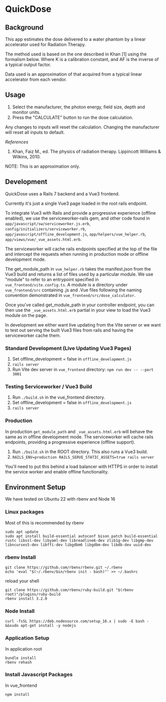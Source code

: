 # QuickDose


## Background
This app estimates the dose delivered to a water phantom by a linear accelerator used for Radiation Therapy.

The method used is based on the one described in Khan [1] using the formalism below. Where K is a calibration constant, and AF is the inverse of a typical output factor.

Data used is an approximation of that acquired from a typical linear accelerator from each vendor.

## Usage
1. Select the manufacturer, the photon energy, field size, depth and monitor units.
2. Press the "CALCULATE" button to run the dose calculation. 

Any changes to inputs will reset the calculation. 
Changing the manufacturer will reset all inputs to default.

*References*
1. Khan, Faiz M., ed. The physics of radiation therapy. Lippincott Williams &amp; Wilkins, 2010.

NOTE: This is an approximation only.

## Development

QuickDose uses a Rails 7 backend and a Vue3 frontend.

Currently it's just a single Vue3 page loaded in the root rails endpoint.

To integrate Vue3 with Rails and provide a progressive experience (offline enabled), we use the serviceworker-rails gem, and other code found in `app/javascript/sw/serviceworker.js.erb`, `config/initializers/serviceworker.rb`, `app/javascript/offline_development.js`, `app/helpers/vue_helper.rb`, `app/views/vue/_vue_assets.html.erb`.

The serviceworker will cache rails endpoints specified at the top of the file and intercept the requests when running in production mode or offline development mode.

The get_module_path in `vue_helper.rb` takes the manifest.json from the Vue3 build and returns a list of files used by a particular module. We use "module" to refer to an entrypoint specified in `vue_frontend/vite.config.ts`. A module is a directory under `vue_frontend/src` containing .js and .Vue files following the naming convention demonstrated in `vue_frontend/src/dose_calculator`.

Once you've called get_module_path in your controller endpoint, you can then use the `_vue_assets.html.erb` partial in your view to load the Vue3 module on the page. 

In development we either want live updating from the Vite server or we want to test out serving the built Vue3 files from rails and having the serviceworker cache them.

### Standard Development (Live Updating Vue3 Pages)

1. Set offline_development = false in `offline_development.js`
2. `rails server`
3. Run Vite dev server in `vue_frontend` directory: `npm run dev -- --port 3001`

### Testing Serviceworker / Vue3 Build

1. Run `./build.sh` in the vue_frontend directory.
2. Set offline_development = false in `offline_development.js`
3. `rails server`

### Production

In production `get_module_path` and `_vue_assets.html.erb` will behave the same as in offline development mode. The serviceworker will cache rails endpoints, providing a progressive experience (offline support).

1. Run `./build.sh` in the ROOT directory. This also runs a Vue3 build.
2. `RAILS_ENV=production RAILS_SERVE_STATIC_ASSETS=true rails server`

You'll need to put this behind a load balancer with HTTPS in order to install the service worker and enable offline functionality.

## Environment Setup

We have tested on Ubuntu 22 with rbenv and Node 16

### Linux packages

Most of this is recommended by rbenv
```
sudo apt update
sudo apt install build-essential autoconf bison patch build-essential rustc libssl-dev libyaml-dev libreadline6-dev zlib1g-dev libgmp-dev libncurses5-dev libffi-dev libgdbm6 libgdbm-dev libdb-dev uuid-dev
```

### rbenv Install

```
git clone https://github.com/rbenv/rbenv.git ~/.rbenv
echo 'eval "$(~/.rbenv/bin/rbenv init - bash)"' >> ~/.bashrc
```

reload your shell

```
git clone https://github.com/rbenv/ruby-build.git "$(rbenv root)"/plugins/ruby-build
rbenv install 3.2.0
```

### Node Install
```
curl -fsSL https://deb.nodesource.com/setup_16.x | sudo -E bash - &&sudo apt-get install -y nodejs
```

### Application Setup

In application root
```
bundle install
rbenv rehash
```

### Install Javascript Packages
In vue_frontend
```
npm install
```



